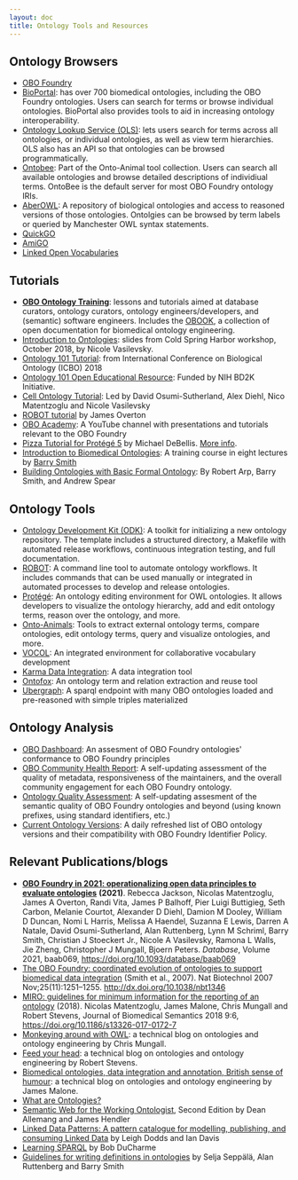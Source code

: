 ```yaml
---
layout: doc
title: Ontology Tools and Resources
---
```


## Ontology Browsers

- [OBO Foundry](http://www.obofoundry.org/)
- [BioPortal](http://bioportal.bioontology.org/): has over 700 biomedical ontologies, including the OBO Foundry ontologies. Users can search for terms or browse individual ontologies. BioPortal also provides tools to aid in increasing ontology interoperability.
- [Ontology Lookup Service (OLS)](https://www.ebi.ac.uk/ols/index): lets users search for terms across all ontologies, or individual ontologies, as well as view term hierarchies. OLS also has an API so that ontologies can be browsed programmatically.
- [Ontobee](https://ontobee.org/): Part of the Onto-Animal tool collection. Users can search all available ontologies and browse detailed descriptions of individiual terms. OntoBee is the default server for most OBO Foundry ontology IRIs.
- [AberOWL](http://aber-owl.net/): A repository of biological ontologies and access to reasoned versions of those ontologies. Ontolgies can be browsed by term labels or queried by Manchester OWL syntax statements.
- [QuickGO](https://www.ebi.ac.uk/QuickGO/)
- [AmiGO](http://amigo.geneontology.org/amigo)
- [Linked Open Vocabularies](https://lov.linkeddata.es/dataset/lov/)

## Tutorials

- [**OBO Ontology Training**](https://oboacademy.github.io/obook/): lessons and tutorials aimed at database curators, ontology curators, ontology engineers/developers, and (semantic) software engineers. Includes the [OBOOK](https://oboacademy.github.io/obook/), a collection of open documentation for biomedical ontology engineering.
- [Introduction to Ontologies](https://github.com/prog4biol/pfb2018/blob/master/workshops/Ontologies/IntroToOntologies_CSH_2018-10-28g.pdf): slides from Cold Spring Harbor workshop, October 2018, by Nicole Vasilevsky.
- [Ontology 101 Tutorial](http://icbo2018.cgrb.oregonstate.edu/node/19): from International Conference on Biological Ontology (ICBO) 2018
- [Ontology 101 Open Educational Resource](https://github.com/OHSUBD2K/BDK14-Ontologies-101): Funded by NIH BD2K Initiative.
- [Cell Ontology Tutorial](https://github.com/obophenotype/cell-ontology-training/blob/master/README.md): Led by David Osumi-Sutherland, Alex Diehl, Nico Matentzoglu and Nicole Vasilevsky
- [ROBOT tutorial](https://ontodev.github.io/robot-tutorial/#/title-slide) by James Overton
- [OBO Academy](https://www.youtube.com/channel/UCKAkmAIIfPZc5kjdait-MdQ): A YouTube channel with presentations and tutorials relevant to the OBO Foundry
- [Pizza Tutorial for Protégé 5](https://drive.google.com/file/d/1UqI19JiGnJwzKx_JQ7qRAz7bmCzyqZpj/view) by Michael DeBellis. [More info](https://www.michaeldebellis.com/post/new-protege-pizza-tutorial).
- [Introduction to Biomedical Ontologies](http://ontology.buffalo.edu/smith/BioOntology_Course.html): A training course in eight lectures by [Barry Smith](http://ontology.buffalo.edu/smith/)
- [Building Ontologies with Basic Formal Ontology](http://ontology.buffalo.edu/BOBFO/detailed-table-of-contents.html): By Robert Arp, Barry Smith, and Andrew Spear

## Ontology Tools

- [Ontology Development Kit (ODK)](https://github.com/INCATools/ontology-development-kit): A toolkit for initializing a new ontology repository. The template includes a structured directory, a Makefile with automated release workflows, continuous integration testing, and full documentation.
- [ROBOT](http://robot.obolibrary.org/): A command line tool to automate ontology workflows. It includes commands that can be used manually or integrated in automated processes to develop and release ontologies.
- [Protégé](https://protege.stanford.edu/): An ontology editing environment for OWL ontologies. It allows developers to visualize the ontology hierarchy, add and edit ontology terms, reason over the ontology, and more.
- [Onto-Animals](http://www.hegroup.org/ontozoo/): Tools to extract external ontology terms, compare ontologies, edit ontology terms, query and visualize ontologies, and more.
- [VOCOL](https://vocol.iais.fraunhofer.de/): An integrated environment for collaborative vocabulary development
- [Karma Data Integration](http://usc-isi-i2.github.io/karma/): A data integration tool
- [Ontofox](http://ontofox.hegroup.org/): An ontology term and relation extraction and reuse tool
- [Ubergraph](https://github.com/INCATools/ubergraph): A sparql endpoint with many OBO ontologies loaded and pre-reasoned with simple triples materialized

## Ontology Analysis

- [OBO Dashboard](https://dashboard.obofoundry.org): An assesment of OBO Foundry ontologies' conformance to OBO Foundry principles
- [OBO Community Health Report](https://cthoyt.com/obo-community-health): A self-updating assessment of the quality of metadata, responsiveness of the maintainers, and the overall community engagement for each OBO Foundry ontology.
- [Ontology Quality Assessment](https://cthoyt.com/oquat): A self-updating assesment of the semantic quality of OBO Foundry ontologies and beyond (using known prefixes, using standard identifiers, etc.)
- [Current Ontology Versions](https://psiotwo.github.io/ontology-version-extractor/output.csv.html): A daily refreshed list of OBO ontology versions and their compatibility with OBO Foundry Identifier Policy.

## Relevant Publications/blogs

- [**OBO Foundry in 2021: operationalizing open data principles to evaluate ontologies**](https://academic.oup.com/database/article/doi/10.1093/database/baab069/6410158) **(2021)**. Rebecca Jackson, Nicolas Matentzoglu, James A Overton, Randi Vita, James P Balhoff, Pier Luigi Buttigieg, Seth Carbon, Melanie Courtot, Alexander D Diehl, Damion M Dooley, William D Duncan, Nomi L Harris, Melissa A Haendel, Suzanna E Lewis, Darren A Natale, David Osumi-Sutherland, Alan Ruttenberg, Lynn M Schriml, Barry Smith, Christian J Stoeckert Jr., Nicole A Vasilevsky, Ramona L Walls, Jie Zheng, Christopher J Mungall, Bjoern Peters. _Database_, Volume 2021, baab069, https://doi.org/10.1093/database/baab069
- [The OBO Foundry: coordinated evolution of ontologies to support biomedical data integration](https://www.ncbi.nlm.nih.gov/pmc/articles/PMC2814061/) (Smith et al., 2007). Nat Biotechnol 2007 Nov;25(11):1251–1255. http://dx.doi.org/10.1038/nbt1346
- [MIRO: guidelines for minimum information for the reporting of an ontology](https://jbiomedsem.biomedcentral.com/articles/10.1186/s13326-017-0172-7) (2018). Nicolas Matentzoglu, James Malone, Chris Mungall and Robert Stevens, Journal of Biomedical Semantics 2018 9:6, https://doi.org/10.1186/s13326-017-0172-7
- [Monkeying around with OWL](https://douroucouli.wordpress.com/): a technical blog on ontologies and ontology engineering by Chris Mungall.
- [Feed your head](https://robertdavidstevens.wordpress.com/): a technical blog on ontologies and ontology engineering by Robert Stevens.
- [Biomedical ontologies, data integration and annotation, British sense of humour](http://drjamesmalone.blogspot.com/): a technical blog on ontologies and ontology engineering by James Malone.
- [What are Ontologies?](https://www.ontotext.com/knowledgehub/fundamentals/what-are-ontologies/)
- [Semantic Web for the Working Ontologist](http://workingontologist.org/), Second Edition by Dean Allemang and James Hendler
- [Linked Data Patterns: A pattern catalogue for modelling, publishing, and consuming Linked Data](http://patterns.dataincubator.org/book/) by Leigh Dodds and Ian Davis
- [Learning SPARQL](http://www.learningsparql.com/) by Bob DuCharme
- [Guidelines for writing definitions in ontologies](https://philpapers.org/archive/SEPGFW.pdf) by Selja Seppälä, Alan Ruttenberg and Barry Smith
